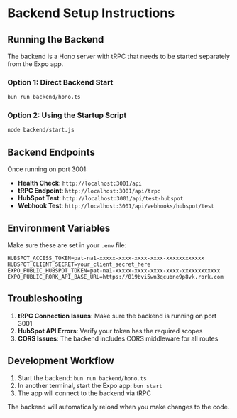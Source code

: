 # Backend Setup Instructions

## Running the Backend

The backend is a Hono server with tRPC that needs to be started separately from the Expo app.

### Option 1: Direct Backend Start
```bash
bun run backend/hono.ts
```

### Option 2: Using the Startup Script
```bash
node backend/start.js
```

## Backend Endpoints

Once running on port 3001:

- **Health Check**: `http://localhost:3001/api`
- **tRPC Endpoint**: `http://localhost:3001/api/trpc`
- **HubSpot Test**: `http://localhost:3001/api/test-hubspot`
- **Webhook Test**: `http://localhost:3001/api/webhooks/hubspot/test`

## Environment Variables

Make sure these are set in your `.env` file:

```env
HUBSPOT_ACCESS_TOKEN=pat-na1-xxxxx-xxxx-xxxx-xxxx-xxxxxxxxxxxx
HUBSPOT_CLIENT_SECRET=your_client_secret_here
EXPO_PUBLIC_HUBSPOT_TOKEN=pat-na1-xxxxx-xxxx-xxxx-xxxx-xxxxxxxxxxxx
EXPO_PUBLIC_RORK_API_BASE_URL=https://019bvi5wn3qcubne9p8vk.rork.com
```

## Troubleshooting

1. **tRPC Connection Issues**: Make sure the backend is running on port 3001
2. **HubSpot API Errors**: Verify your token has the required scopes
3. **CORS Issues**: The backend includes CORS middleware for all routes

## Development Workflow

1. Start the backend: `bun run backend/hono.ts`
2. In another terminal, start the Expo app: `bun start`
3. The app will connect to the backend via tRPC

The backend will automatically reload when you make changes to the code.